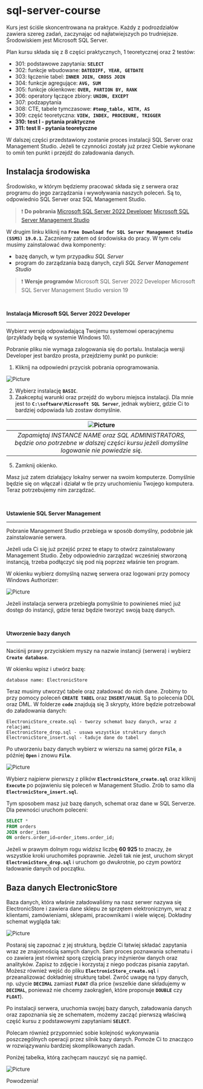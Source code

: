 # sql-server-course

Kurs jest ściśle skoncentrowana na praktyce. Każdy z podrozdziałów zawiera szereg zadań, zaczynając od najłatwiejszych po trudniejsze. Środowiskiem jest Microsoft SQL Server.

Plan kursu składa się z 8 części praktycznych, 1 teoretycznej oraz 2 testów:

- 301: podstawowe zapytania: **`SELECT`**
- 302: funkcje wbudowane: **`DATEDIFF, YEAR, GETDATE`**
- 303: łączenie tabel: **`INNER JOIN, CROSS JOIN`**
- 304: funkcje agregujące: **`AVG, SUM`**
- 305: funkcje okienkowe: **`OVER, PARTION BY, RANK`**
- 306: operatory łączące zbiory: **`UNION, EXCEPT`**
- 307: podzapytania
- 308: CTE, tabele tymczasowe: **`#temp_table, WITH, AS`**
- 309: część teoretyczna: **`VIEW, INDEX, PROCEDURE, TRIGGER`**
- **310: test I - pytania praktyczne**
- **311: test II - pytania teoretyczne**

W dalszej części przedstawiony zostanie proces instalacji SQL Server oraz Management Studio. Jeżeli te czynności zostały już przez Ciebie wykonane to omiń ten punkt i przejdź do załadowania danych.

<div class="page"/>

## Instalacja środowiska

Środowisko, w którym będziemy pracować składa się z serwera oraz programu do jego zarządzania i wywoływania naszych poleceń. Są to, odpowiednio SQL Server oraz SQL Management Studio.

> ❗ **Do pobrania**
> [Microsoft SQL Server 2022 Developer](https://www.microsoft.com/en-us/sql-server/sql-server-downloads)
> [Microsoft SQL Server Management Studio](https://learn.microsoft.com/en-us/sql/ssms/download-sql-server-management-studio-ssms?view=sql-server-ver16)

W drugim linku kliknij na **`Free Download for SQL Server Management Studio (SSMS) 19.0.1`**. Zaczniemy zatem od środowiska do pracy. W tym celu musimy zainstalować dwa komponenty:

- bazę danych, w tym przypadku _SQL Server_
- program do zarządzania bazą danych, czyli _SQL Server Management Studio_

> ❗ **Wersje programów**
> Microsoft SQL Server 2022 Developer
> Microsoft SQL Server Management Studio version 19

<br>

**Instalacja Microsoft SQL Server 2022 Developer**

---

Wybierz wersje odpowiadającą Twojemu systemowi operacyjnemu (przykłady będą w systemie Windows 10).

Pobranie pliku nie wymaga zalogowania się do portalu. Instalacja wersji Developer jest bardzo prosta, przejdziemy punkt po punkcie:

1. Kliknij na odpowiedni przycisk pobrania oprogramowania.

![Picture](images/300_download_sql_sever.png)

2. Wybierz instalację **`BASIC`**.
3. Zaakceptuj warunki oraz przejdź do wyboru miejsca instalacji. Dla mnie jest to **`C:\software\Microsoft SQL Server`**, jednak wybierz, gdzie Ci to bardziej odpowiada lub zostaw domyślnie.

|                                                 ![Picture](images/300_server_installed.png)                                                 |
| :------------------------------------------------------------------------------------------------------------------------------------------: |
| _Zapamiętaj INSTANCE NAME oraz SQL ADMINISTRATORS, będzie ono potrzebne w dalszej części kursu jeżeli domyślne logowanie nie powiedzie się._ |

5. Zamknij okienko.

Masz już zatem działający lokalny serwer na swoim komputerze. Domyślnie będzie się on włączał i działał w tle przy uruchomieniu Twojego komputera. Teraz potrzebujemy nim zarządzać.

<br>

**Ustawienie SQL Server Management**

---

Pobranie Management Studio przebiega w sposób domyślny, podobnie jak zainstalowanie serwera.

Jeżeli uda Ci się już przejść przez te etapy to otwórz zainstalowany Management Studio. Żeby odpowiednio zarządzać wcześniej stworzoną instancją, trzeba podłączyć się pod nią poprzez właśnie ten program.

W okienku wybierz domyślną nazwę serwera oraz logowani przy pomocy Windows Authorizer:

![Picture](images/300_login_sql_server.png)

Jeżeli instalacja serwera przebiegła pomyślnie to powinieneś mieć już dostęp do instancji, gdzie teraz będzie tworzyć swoją bazę danych.

<br>

**Utworzenie bazy danych**

---

Naciśnij prawy przyciskiem myszy na nazwie instancji (serwera) i wybierz **`Create database`**.

W okienku wpisz i utwórz bazę:

```
database name: ElectronicStore
```

Teraz musimy utworzyć tabele oraz załadować do nich dane. Zrobimy to przy pomocy poleceń **`CREATE TABEL`** oraz **`INSERT/VALUE`**. Są to polecenia DDL oraz DML. W folderze **`code`** znajdują się 3 skrypty, które będzie potrzebował do załadowania danych:

```
ElectronicStore_create.sql - tworzy schemat bazy danych, wraz z relacjami
ElectronicStore_drop.sql - usuwa wszystkie struktury danych
ElectronicStore_insert.sql - ładuje dane do tabel
```

Po utworzeniu bazy danych wybierz w wierszu na samej górze **`File`**, a później **`Open`** i znowu **`File`**.

![Picture](images/300_otworz_pliki.png)

Wybierz najpierw pierwszy z plików **`ElectronicStore_create.sql`** oraz kliknij **`Execute`** po pojawieniu się poleceń w Management Studio. Zrób to samo dla **`ElectronicStore_insert.sql`**.

Tym sposobem masz już bazę danych, schemat oraz dane w SQL Serverze. Dla pewności uruchom poleceni:

```sql
SELECT *
FROM orders
JOIN order_items
ON orders.order_id=order_items.order_id;
```

Jeżeli w prawym dolnym rogu widzisz liczbę **60 925** to znaczy, że wszystkie kroki uruchomiłeś poprawnie. Jeżeli tak nie jest, uruchom skrypt **`ElectronicStore_drop.sql`** i uruchom go dwukrotnie, po czym powtórz ładowanie danych od początku.

<div class="page"/>

## Baza danych ElectronicStore

Baza danych, która właśnie załadowaliśmy na nasz serwer nazywa się ElectronicStore i zawiera dane sklepu ze sprzętem elektronicznym, wraz z klientami, zamówieniami, sklepami, pracownikami i wiele więcej. Dokładny schemat wygląda tak:

![Picture](images/Electronics_Stores_DB_schema.png)

Postaraj się zapoznać z jej strukturą, będzie Ci łatwiej składać zapytania wraz ze znajomością samych danych. Sam proces poznawania schematu i co zawiera jest również sporą częścią pracy inżynierów danych oraz analityków. Zapisz to zdjęcie i korzystaj z niego podczas pisania zapytań. Możesz również wejść do pliku **`ElectronicStore_create.sql`** i przeanalizować dokładniej strukturę tabel. Zwróć uwagę na typy danych, np. użycie **`DECIMAL`** zamiast **`FLOAT`** dla price (wszelkie dane składujemy w **`DECIMAL`**, ponieważ nie chcemy zaokrągleń, które proponuje **`DOUBLE`** czy **`FLOAT`**).

Po instalacji serwera, uruchomia swojej bazy danych, załadowania danych oraz zapoznania się ze schematem, możemy zacząć pierwszą właściwą część kursu z podstawowymi zapytaniami **`SELECT`**.

Polecam również przypomnieć sobie kolejność wykonywania poszczególnych operacji przez silnik bazy danych. Pomoże Ci to znacząco w rozwiązywaniu bardziej skomplikowanych zadań.

Poniżej tabelka, którą zachęcam nauczyć się na pamięć.

![Picture](images/tabelka_kolejnosc_sql.png)

Powodzenia!
